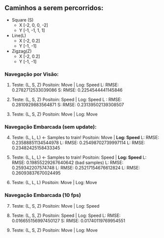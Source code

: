 ## Caminhos a serem percorridos:
- Square (S)
  - X [-2, 0, 0, -2]
  - Y [-1, -1, 1, 1]
- Line(L)
  - X [-2, 0.2]
  - Y [-1, -1]
- Zigzag(Z)
  - X [-2, 0.2]
  - Y [-1, -1]

### Navegação por Visão:
1. Teste: (L, S, Z) 
    Positoin: Move | Log: Speed
        L: RMSE: 0.2782712533039086
        S: RMSE: 0.2254544441145846

2. Teste: (L, S, Z)
    Positoin: Speed | Log: Speed
        L : RMSE: 0.2810929883564871
        S: RMSE: 0.23139502139308507

3. Teste: (L, S, Z)
    Positoin: Move | Log: Move

### Navegação Embarcada (sem update):
4. Teste: (L, L, L)   <- Samples to train!
    Positoin: Move | **Log: Speed**
        L: RMSE: 0.23588851134544978
        L: RMSE: 0.25498702739997114
        L: RMSE: 0.23482425158433345

5. Teste: (L, L, L)   <- Samples to train!
    Positoin: Speed | **Log: Speed**
        L: RMSE: 0.19855229267640642 (bad samples)
        L: RMSE: 0.259342207574748
        L: RMSE: 0.25217154676612824
        L: RMSE: 0.26093837670024495

6. Teste: (L, L, L) 
    Positoin: Move | Log: Move

### Navegação Embarcada (10 fps)
7. Teste: (L, S, Z)
    Positoin: Move | Log: Speed
8. Teste: (L, S, Z)
    Positoin: Speed | Log: Speed
        L: RMSE: 0.016655156997450127
        S: RMSE: 0.01740119769954551

9. Teste: (L, S, Z)
    Positoin: Move | Log: Move
